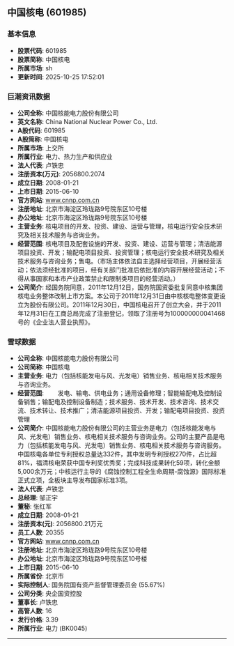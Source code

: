 ## 中国核电 (601985)

### 基本信息

- **股票代码**: 601985
- **股票简称**: 中国核电
- **所属市场**: sh
- **更新时间**: 2025-10-25 17:52:01

### 巨潮资讯数据

- **公司全称**: 中国核能电力股份有限公司
- **英文名称**: China National Nuclear Power Co., Ltd.
- **A股代码**: 601985
- **A股简称**: 中国核电
- **所属市场**: 上交所
- **所属行业**: 电力、热力生产和供应业
- **法人代表**: 卢铁忠
- **注册资本(万元)**: 2056800.2074
- **成立日期**: 2008-01-21
- **上市日期**: 2015-06-10
- **官方网站**: www.cnnp.com.cn
- **注册地址**: 北京市海淀区玲珑路9号院东区10号楼
- **办公地址**: 北京市海淀区玲珑路9号院东区10号楼
- **主营业务**: 核电项目的开发、投资、建设、运营与管理，核电运行安全技术研究及相关技术服务与咨询业务。
- **经营范围**: 核电项目及配套设施的开发、投资、建设、运营与管理；清洁能源项目投资、开发；输配电项目投资、投资管理；核电运行安全技术研究及相关技术服务与咨询业务；售电。（市场主体依法自主选择经营项目，开展经营活动；依法须经批准的项目，经有关部门批准后依批准的内容开展经营活动；不得从事国家和本市产业政策禁止和限制类项目的经营活动。）
- **公司简介**: 经国务院同意，2011年12月12日，国务院国资委批复同意中核集团核电业务整体改制上市方案。本公司于2011年12月31日由中核核电整体变更设立为股份有限公司。2011年12月30日，中国核电召开了创立大会，并于2011年12月31日在工商总局完成了注册登记，领取了注册号为100000000041468号的《企业法人营业执照》。

### 雪球数据

- **公司全称**: 中国核能电力股份有限公司
- **公司简称**: 中国核电
- **主营业务**: 电力（包括核能发电与风、光发电）销售业务、核电相关技术服务与咨询业务。
- **经营范围**: 　　发电、输电、供电业务；通用设备修理；智能输配电及控制设备销售；输配电及控制设备制造；技术服务、技术开发、技术咨询、技术交流、技术转让、技术推广；清洁能源项目投资、开发；输配电项目投资、投资管理
- **公司简介**: 中国核能电力股份有限公司的主营业务是电力（包括核能发电与风、光发电）销售业务、核电相关技术服务与咨询业务。公司的主要产品是电力（包括核能发电与风、光发电）销售业务、核电相关技术服务与咨询服务。中国核电各单位专利授权总量达332件，其中发明专利授权270件，占比超81%，福清核电荣获中国专利奖优秀奖；完成科技成果转化59项，转化金额5,000余万元；中核运行主导的《腐蚀控制工程全生命周期-腐蚀源》国际标准正式立项，全板块主导发布国家标准3项。
- **法人代表**: 卢铁忠
- **总经理**: 邹正宇
- **董秘**: 张红军
- **成立日期**: 2008-01-21
- **注册资本(元)**: 2056800.21万元
- **员工人数**: 20355
- **官方网站**: www.cnnp.com.cn
- **注册地址**: 北京市海淀区玲珑路9号院东区10号楼
- **办公地址**: 北京市海淀区玲珑路9号院东区10号楼
- **上市日期**: 2015-06-10
- **所属省份**: 北京市
- **实际控制人**: 国务院国有资产监督管理委员会 (55.67%)
- **公司分类**: 央企国资控股
- **董事长**: 卢铁忠
- **高管人数**: 16
- **发行价格**: 3.39
- **所属行业**: 电力 (BK0045)

---